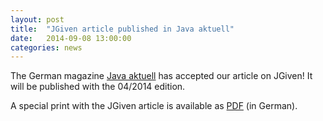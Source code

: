 ```yaml
---
layout: post
title:  "JGiven article published in Java aktuell"
date:   2014-09-08 13:00:00
categories: news
---
```

The German magazine [Java aktuell](https://www.ijug.eu/de/java-aktuell/) has accepted our article on JGiven! It will be published with the 04/2014 edition.

A special print with the JGiven article is available as [PDF]({{site.baseurl}}/articles/JavaAktuell_042014_JGiven.pdf) (in German).

[jgiven-gh]: https://github.com/TNG/JGiven
[jgiven]:    https://jgiven.org
